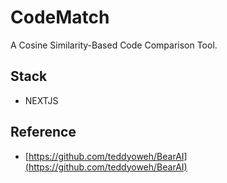 # CodeMatch
 A Cosine Similarity-Based Code Comparison Tool.
 
## Stack
- NEXTJS


 
## Reference  
- [https://github.com/teddyoweh/BearAI](https://github.com/teddyoweh/BearAI)
 
